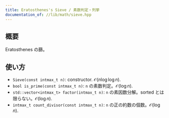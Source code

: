 ```yaml
---
title: Eratosthenes's Sieve / 素数判定・列挙
documentation_of: //lib/math/sieve.hpp
---
```


## 概要
Eratosthenes の篩。

## 使い方
- `Sieve(const intmax_t n)`: constructor. $\mathcal{O}(n \log \log n)$.
- `bool is_prime(const intmax_t n)`: `n` の素数判定。$\mathcal{O}(\log n)$.
- `std::vector<intmax_t> factor(intmax_t n)`: `n` の素因数分解。sorted とは限らない。$\mathcal{O}(\log n)$.
- `intmax_t count_divisor(const intmax_t n)`: `n` の正の約数の個数。$\mathcal{O}(\log n)$.
